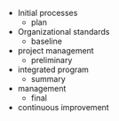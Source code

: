 - Initial processes 
	- plan
- Organizational standards 
	- baseline 
- project management 
	- preliminary 
- integrated program 
	- summary 
- management
	- final
- continuous improvement 